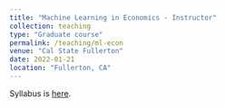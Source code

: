 ```yaml
---
title: "Machine Learning in Economics - Instructor"
collection: teaching
type: "Graduate course"
permalink: /teaching/ml-econ
venue: "Cal State Fullerton"
date: 2022-01-21
location: "Fullerton, CA"
---
```


Syllabus is [here](https://github.com/assamidanov/econ_590/blob/ba254fd39e6ad820e6c62773bced768e7fffecf6/syllabus/Syllabus.pdf).


<!---
Markdown
Heading 1
======
Heading 2
======
Heading 3
======
--->